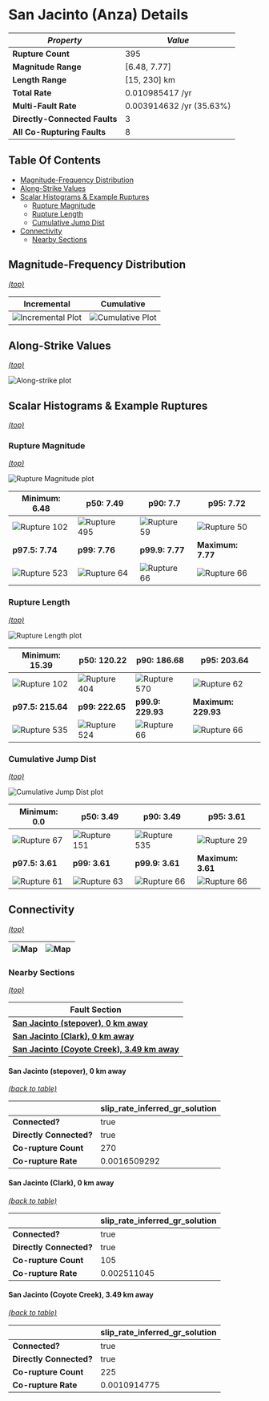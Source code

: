 # San Jacinto (Anza) Details

| _Property_ | _Value_ |
|-----|-----|
| **Rupture Count** | 395 |
| **Magnitude Range** | [6.48, 7.77] |
| **Length Range** | [15, 230] km |
| **Total Rate** | 0.010985417 /yr |
| **Multi-Fault Rate** | 0.003914632 /yr (35.63%) |
| **Directly-Connected Faults** | 3 |
| **All Co-Rupturing Faults** | 8 |

## Table Of Contents
* [Magnitude-Frequency Distribution](#magnitude-frequency-distribution)
* [Along-Strike Values](#along-strike-values)
* [Scalar Histograms & Example Ruptures](#scalar-histograms--example-ruptures)
  * [Rupture Magnitude](#rupture-magnitude)
  * [Rupture Length](#rupture-length)
  * [Cumulative Jump Dist](#cumulative-jump-dist)
* [Connectivity](#connectivity)
  * [Nearby Sections](#nearby-sections)

## Magnitude-Frequency Distribution
_[(top)](#table-of-contents)_

| Incremental | Cumulative |
|-----|-----|
| ![Incremental Plot](resources/sect_mfd.png) | ![Cumulative Plot](resources/sect_mfd_cumulative.png) |

## Along-Strike Values
_[(top)](#table-of-contents)_

![Along-strike plot](resources/sect_along_strike.png)

## Scalar Histograms & Example Ruptures
_[(top)](#table-of-contents)_

### Rupture Magnitude
_[(top)](#table-of-contents)_

![Rupture Magnitude plot](resources/hist_MAG.png)

| **Minimum: 6.48** | **p50: 7.49** | **p90: 7.7** | **p95: 7.72** |
|-----|-----|-----|-----|
| ![Rupture 102](resources/rupture_102.png) | ![Rupture 495](resources/rupture_495.png) | ![Rupture 59](resources/rupture_59.png) | ![Rupture 50](resources/rupture_50.png) |
| **p97.5: 7.74** | **p99: 7.76** | **p99.9: 7.77** | **Maximum: 7.77** |
| ![Rupture 523](resources/rupture_523.png) | ![Rupture 64](resources/rupture_64.png) | ![Rupture 66](resources/rupture_66.png) | ![Rupture 66](resources/rupture_66.png) |

### Rupture Length
_[(top)](#table-of-contents)_

![Rupture Length plot](resources/hist_LENGTH.png)

| **Minimum: 15.39** | **p50: 120.22** | **p90: 186.68** | **p95: 203.64** |
|-----|-----|-----|-----|
| ![Rupture 102](resources/rupture_102.png) | ![Rupture 404](resources/rupture_404.png) | ![Rupture 570](resources/rupture_570.png) | ![Rupture 62](resources/rupture_62.png) |
| **p97.5: 215.64** | **p99: 222.65** | **p99.9: 229.93** | **Maximum: 229.93** |
| ![Rupture 535](resources/rupture_535.png) | ![Rupture 524](resources/rupture_524.png) | ![Rupture 66](resources/rupture_66.png) | ![Rupture 66](resources/rupture_66.png) |

### Cumulative Jump Dist
_[(top)](#table-of-contents)_

![Cumulative Jump Dist plot](resources/hist_CUM_JUMP_DIST.png)

| **Minimum: 0.0** | **p50: 3.49** | **p90: 3.49** | **p95: 3.61** |
|-----|-----|-----|-----|
| ![Rupture 67](resources/rupture_67.png) | ![Rupture 151](resources/rupture_151.png) | ![Rupture 535](resources/rupture_535.png) | ![Rupture 29](resources/rupture_29.png) |
| **p97.5: 3.61** | **p99: 3.61** | **p99.9: 3.61** | **Maximum: 3.61** |
| ![Rupture 61](resources/rupture_61.png) | ![Rupture 63](resources/rupture_63.png) | ![Rupture 66](resources/rupture_66.png) | ![Rupture 66](resources/rupture_66.png) |


## Connectivity
_[(top)](#table-of-contents)_

| ![Map](resources/corupture_count.png) | ![Map](resources/corupture_rate.png) |
|-----|-----|

### Nearby Sections
_[(top)](#table-of-contents)_

| Fault Section |
|-----|
| [**San Jacinto (stepover), 0 km away**](#san-jacinto-stepover-0-km-away) |
| [**San Jacinto (Clark), 0 km away**](#san-jacinto-clark-0-km-away) |
| [**San Jacinto (Coyote Creek), 3.49 km away**](#san-jacinto-coyote-creek-349-km-away) |

#### San Jacinto (stepover), 0 km away
[_(back to table)_](#nearby-sections)

|  | slip_rate_inferred_gr_solution |
|-----|-----|
| **Connected?** | true |
| **Directly Connected?** | true |
| **Co-rupture Count** | 270 |
| **Co-rupture Rate** | 0.0016509292 |
#### San Jacinto (Clark), 0 km away
[_(back to table)_](#nearby-sections)

|  | slip_rate_inferred_gr_solution |
|-----|-----|
| **Connected?** | true |
| **Directly Connected?** | true |
| **Co-rupture Count** | 105 |
| **Co-rupture Rate** | 0.002511045 |
#### San Jacinto (Coyote Creek), 3.49 km away
[_(back to table)_](#nearby-sections)

|  | slip_rate_inferred_gr_solution |
|-----|-----|
| **Connected?** | true |
| **Directly Connected?** | true |
| **Co-rupture Count** | 225 |
| **Co-rupture Rate** | 0.0010914775 |
